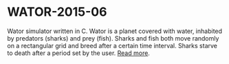 # WATOR-2015-06
Wator simulator written in C.
Wator is a planet covered with water, inhabited by predators (sharks) and prey (fish). 
Sharks and fish both move randomly on a rectangular grid and breed after a certain time interval.
Sharks starve to death after a period set by the user. [Read more](https://en.wikipedia.org/wiki/Wa-Tor).
